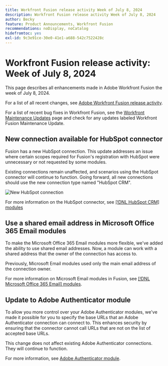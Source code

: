 ```yaml
---
title: Workfront Fusion release activity Week of July 8, 2024
description: Workfront Fusion release activity Week of July 8, 2024
author: Becky
feature: Product Announcements, Workfront Fusion
recommendations: noDisplay, noCatalog
hidefromtoc: yes
exl-id: 9c3e91ce-30e0-41e1-a688-542c7522428c
---
```

# Workfront Fusion release activity: Week of July 8, 2024

This page describes all enhancements made in Adobe Workfront Fusion the week of July 8, 2024.

For a list of all recent changes, see [Adobe Workfront Fusion release activity](/help/workfront-fusion/fusion-product-releases/fusion-release-activity.md).

For a list of recent bug fixes in Workfront Fusion, see the [Workfront Maintenance Updates](https://experienceleague.adobe.com/docs/workfront-known-issues/releases/current-updates.html) page and check for any updates labeled Workfront Fusion Maintenance Update.

## New connection available for HubSpot connector

Fusion has a new HubSpot connection. This update addresses an issue where certain scopes required for Fusion's registration with HubSpot were unnecessary or not requested by some modules. 

Existing connections remain unaffected, and scenarios using the HubSpot connector will continue to function. Going forward, all new connections should use the new connection type named "HubSpot CRM".

![New HubSpot connection](/help/quicksilver/product-announcements/product-releases/fusion-release-activity/assets/new-hubspot-connection.png)

For more information on the HubSpot connector, see [[!DNL HubSpot CRM] modules](/help/quicksilver/workfront-fusion/apps-and-their-modules/hubspot-crm-modules.md)

## Use a shared email address in Microsoft Office 365 Email modules

To make the Microsoft Office 365 Email modules more flexible, we've added the ability to use shared email addresses. Now, a module can work with a shared address that the owner of the connection has access to.

Previously, Microsoft Email modules used only the main email address of the connection owner. 

For more information on Microsoft Email modules in Fusion, see [[!DNL Microsoft Office 365 Email] modules](/help/quicksilver/workfront-fusion/apps-and-their-modules/microsoft-365-email-modules.md).

## Update to Adobe Authenticator module

To allow you more control over your Adobe Authenticator modules, we've made it possible for you to specify the base URLs that an Adobe Authenticator connection can connect to. This enhances security by ensuring that the connector cannot call URLs that are not on the list of accepted base URLs.

This change does not affect existing Adobe Authenticator connections. They will continue to function. 

For more information, see [Adobe Authenticator module](/help/quicksilver/workfront-fusion/apps-and-their-modules/adobe-authenticator-modules.md).
